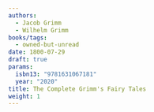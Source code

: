 ```yaml
---
authors:
  - Jacob Grimm
  - Wilhelm Grimm
books/tags:
  - owned-but-unread
date: 1800-07-29
draft: true
params:
  isbn13: "9781631067181"
  year: "2020"
title: The Complete Grimm's Fairy Tales
weight: 1
---
```


<!--more-->
